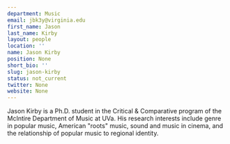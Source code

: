 ```yaml
---
department: Music
email: jbk3y@virginia.edu
first_name: Jason
last_name: Kirby
layout: people
location: ''
name: Jason Kirby
position: None
short_bio: ''
slug: jason-kirby
status: not_current
twitter: None
website: None
---
```


Jason Kirby is a Ph.D. student in the Critical & Comparative program of the McIntire Department of Music at UVa. His research interests include genre in popular music, American "roots" music, sound and music in cinema, and the relationship of popular music to regional identity.

